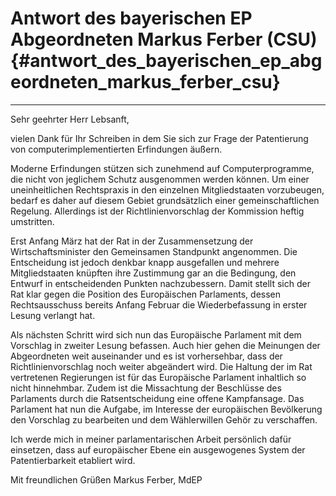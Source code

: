 # Antwort des bayerischen EP Abgeordneten Markus Ferber (CSU) {#antwort_des_bayerischen_ep_abgeordneten_markus_ferber_csu}

------------------------------------------------------------------------

Sehr geehrter Herr Lebsanft,

vielen Dank für Ihr Schreiben in dem Sie sich zur Frage der Patentierung
von computerimplementierten Erfindungen äußern.

Moderne Erfindungen stützen sich zunehmend auf Computerprogramme, die
nicht von jeglichem Schutz ausgenommen werden können. Um einer
uneinheitlichen Rechtspraxis in den einzelnen Mitgliedstaaten
vorzubeugen, bedarf es daher auf diesem Gebiet grundsätzlich einer
gemeinschaftlichen Regelung. Allerdings ist der Richtlinienvorschlag der
Kommission heftig umstritten.

Erst Anfang März hat der Rat in der Zusammensetzung der
Wirtschaftsminister den Gemeinsamen Standpunkt angenommen. Die
Entscheidung ist jedoch denkbar knapp ausgefallen und mehrere
Mitgliedstaaten knüpften ihre Zustimmung gar an die Bedingung, den
Entwurf in entscheidenden Punkten nachzubessern. Damit stellt sich der
Rat klar gegen die Position des Europäischen Parlaments, dessen
Rechtsausschuss bereits Anfang Februar die Wiederbefassung in erster
Lesung verlangt hat.

Als nächsten Schritt wird sich nun das Europäische Parlament mit dem
Vorschlag in zweiter Lesung befassen. Auch hier gehen die Meinungen der
Abgeordneten weit auseinander und es ist vorhersehbar, dass der
Richtlinienvorschlag noch weiter abgeändert wird. Die Haltung der im Rat
vertretenen Regierungen ist für das Europäische Parlament inhaltlich so
nicht hinnehmbar. Zudem ist die Missachtung der Beschlüsse des
Parlaments durch die Ratsentscheidung eine offene Kampfansage. Das
Parlament hat nun die Aufgabe, im Interesse der europäischen Bevölkerung
den Vorschlag zu bearbeiten und dem Wählerwillen Gehör zu verschaffen.

Ich werde mich in meiner parlamentarischen Arbeit persönlich dafür
einsetzen, dass auf europäischer Ebene ein ausgewogenes System der
Patentierbarkeit etabliert wird.

Mit freundlichen Grüßen Markus Ferber, MdEP
